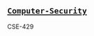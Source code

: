 ## [```Computer-Security```](https://drive.google.com/drive/folders/1r3Khl751eS4iSJcAlgCSlc-VWFnrUgYR)
CSE-429
